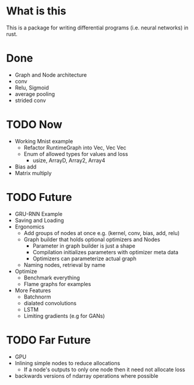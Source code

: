 # What is this
This is a package for writing differential programs (i.e. neural networks) in
rust.


# Done
* Graph and Node architecture
* conv
* Relu, Sigmoid
* average pooling
* strided conv


# TODO Now
* Working Mnist example
    * Refactor RuntimeGraph into Vec<node>, Vec<values> Vec<losses>
    * Enum of allowed types for values and loss
        * usize, ArrayD, Array2, Array4
* Bias add
* Matrix multiply


# TODO Future
* GRU-RNN Example
* Saving and Loading
* Ergonomics
    * Add groups of nodes at once e.g. (kernel, conv, bias, add, relu)
    * Graph builder that holds optional optimizers and Nodes
        * Parameter in graph builder is just a shape
        * Compilation initializes parameters with optimizer meta data
        * Optimizers can parameterize actual graph
    * Naming nodes, retrieval by name
* Optimize
    * Benchmark everything
    * Flame graphs for examples
* More Features
    * Batchnorm
    * dialated convolutions
    * LSTM
    * Limiting gradients (e.g for GANs)


# TODO Far Future
* GPU
* Inlining simple nodes to reduce allocations
    * If a node's outputs to only one node then it need not allocate loss
* backwards versions of ndarray operations where possible
